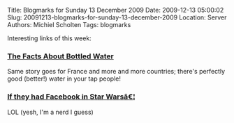 Title: Blogmarks for Sunday 13 December 2009
Date: 2009-12-13 05:00:02
Slug: 20091213-blogmarks-for-sunday-13-december-2009
Location: Server
Authors: Michiel Scholten
Tags: blogmarks

<p>Interesting links of this week:</p>
<h3><a href="http://www.pixlmonster.com/poohbear/bottled_water/">The Facts About Bottled Water</a></h3>
<p>Same story goes for France and more and more countries; there's perfectly good (better!) water in your tap people!</p>
<h3><a href="http://themisse.wordpress.com/2009/11/30/if-they-had-facebook-in-star-wars/">If they had Facebook in Star Warsâ€¦</a></h3>
<p>LOL (yesh, I'm a nerd I guess)</p>
